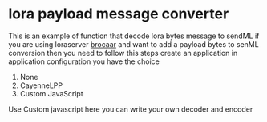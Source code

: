 # lora payload message converter
This is an example of function that decode lora bytes message to sendML
if you are using loraserver [brocaar](https://github.com/brocaar/loraserver) and want to add a payload bytes to senML conversion then you need to follow this steps
create an application 
in application configuration you have the choice 
1. None
2. CayenneLPP
3. Custom JavaScript

Use Custom javascript here you can write your own decoder and encoder

